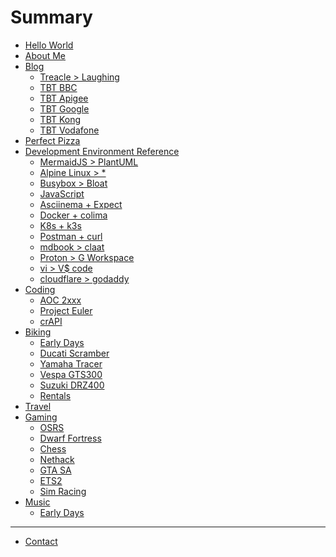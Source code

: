 # Summary

- [Hello World](./chapter_1.md)
- [About Me]()
- [Blog]()
  - [Treacle > Laughing]()
  - [TBT BBC]()
  - [TBT Apigee]()
  - [TBT Google]()
  - [TBT Kong]()
  - [TBT Vodafone]()
- [Perfect Pizza]()
- [Development Environment Reference]()
  - [MermaidJS > PlantUML]()
  - [Alpine Linux > *]()
  - [Busybox > Bloat]()
  - [JavaScript]()
  - [Asciinema + Expect]()
  - [Docker + colima]()
  - [K8s + k3s]()
  - [Postman + curl]()
  - [mdbook > claat]()
  - [Proton > G Workspace]()
  - [vi > V$ code]()
  - [cloudflare > godaddy]()
- [Coding]()
  - [AOC 2xxx]()
  - [Project Euler]()
  - [crAPI]()
- [Biking]()
  - [Early Days]()
  - [Ducati Scramber]()
  - [Yamaha Tracer]()
  - [Vespa GTS300]()
  - [Suzuki DRZ400]()
  - [Rentals]()
- [Travel]()
- [Gaming]()
  - [OSRS]()
  - [Dwarf Fortress]()
  - [Chess]()
  - [Nethack]()
  - [GTA SA]()
  - [ETS2]()
  - [Sim Racing]()
- [Music]()
  - [Early Days]()

---

- [Contact]()
